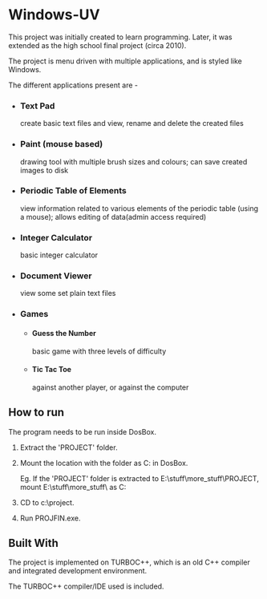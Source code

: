 # Windows-UV

This project was initially created to learn programming. Later, it was extended as the high school final project (circa 2010).

The project is menu driven with multiple applications, and is styled like Windows.

The different applications present are -

- ### Text Pad

  create basic text files and view, rename and delete the created files
  
- ### Paint (mouse based)
  
  drawing tool with multiple brush sizes and colours; can save created images to disk

- ### Periodic Table of Elements

  view information related to various elements of the periodic table (using a mouse); allows editing of data(admin access required)
  
- ### Integer Calculator

  basic integer calculator
  
- ### Document Viewer

  view some set plain text files
  
- ### Games
  
  + #### Guess the Number
  
    basic game with three levels of difficulty

  + #### Tic Tac Toe
  
    against another player, or against the computer


## How to run

The program needs to be run inside DosBox.

1) Extract the 'PROJECT' folder.

2) Mount the location with the folder as C: in DosBox. 
   
   Eg. If the 'PROJECT' folder is extracted to E:\stuff\more_stuff\PROJECT, mount E:\stuff\more_stuff\ as C:

3) CD to c:\project.

4) Run PROJFIN.exe.


## Built With
The project is implemented on TURBOC++, which is an old C++ compiler and integrated development environment.

The TURBOC++ compiler/IDE used is included.

